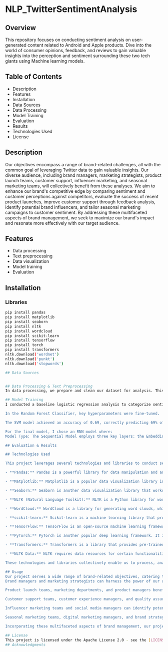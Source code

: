 # NLP_TwitterSentimentAnalysis

## Overview
This repository focuses on conducting sentiment analysis on user-generated content related to Android and Apple products. Dive into the world of consumer opinions, feedback, and reviews to gain valuable insights into the perception and sentiment surrounding these two tech giants using Machine learning models.

## Table of Contents
- Description
- Features
- Installation
- Data Sources
- Data Processing
- Model Training
- Evaluation
- Results
- Technologies Used
- License

## Description
Our objectives encompass a range of brand-related challenges, all with the common goal of leveraging Twitter data to gain valuable insights. Our diverse audience, including brand managers, marketing strategists, product launch teams, customer support, influencer marketing, and seasonal marketing teams, will collectively benefit from these analyses. We aim to enhance our brand's competitive edge by comparing sentiment and customer perceptions against competitors, evaluate the success of recent product launches, improve customer support through feedback analysis, identify potential brand influencers, and tailor seasonal marketing campaigns to customer sentiment. By addressing these multifaceted aspects of brand management, we seek to maximize our brand's impact and resonate more effectively with our target audience.

## Features
- Data processing
- Text preprocessing
- Data visualization
- Model training
- Evaluation

## Installation
### Libraries
```bash
pip install pandas
pip install matplotlib
pip install seaborn
pip install nltk
pip install wordcloud
pip install scikit-learn
pip install tensorflow
pip install torch
pip install transformers
nltk.download('wordnet')
nltk.download('punkt')
nltk.download('stopwords')

## Data Sources


## Data Processing & Text Preprocessing
In data processing, we prepare and clean our dataset for analysis. This involves tasks like handling missing data, removing duplicates, and transforming data into a usable format. It ensures that the data is accurate and ready for analysis. Text preprocessing is specifically applied to text data. It involved tasks like tokenization (breaking text into words or phrases), removing stopwords (common words like "the" or "and"), and stemming (reducing words to their root form). For my case, I used Lemmatization over stemming. Text preprocessing makes text data suitable for natural language processing (NLP) tasks like sentiment analysis or topic modeling.

## Model Training
I conducted a baseline logistic regression analysis to categorize sentiment in text into three classes (1.0, 2.0, and 3.0). The precision for class 1.0 is 62%, while classes 2.0 and 3.0 have lower precision. Class 3.0 exhibits the highest recall at 88%, whereas class 2.0 has a lower recall. The F1-scores reflect a balance between precision and recall, with class 3.0 achieving the highest score (78%). The model's overall accuracy in sentiment classification is 68%.

In the Random Forest Classifier, key hyperparameters were fine-tuned. 'C' (regularization parameter) was set to 1, signifying low regularization. The 'kernel' used was 'rbf' for capturing nonlinear data patterns.

The SVM model achieved an accuracy of 0.69, correctly predicting 69% of instances. Class 1 showed decent precision but lower recall, indicating challenges in identifying this class. Class 3 performed well with high precision and recall. However, Class 2 had lower performance overall. In summary, the model excels in predicting Class 3 but struggles with Class 2.

For the final model, I chose an RNN model where:
Model Type: The Sequential Model employs three key layers: the Embedding Layer, which transforms words into 100-dimensional numerical vectors; the SimpleRNN Layer, which deciphers sequential data patterns into 128-dimensional representations; and the Dense Layer, facilitating decision-making among three categories. In summary, this Sequential Model interprets words, identifies text patterns, and classifies text into categories (e.g., positive, negative, or neutral sentiment) based on extensive training data.

## Evaluation & Results

## Technologies Used

This project leverages several technologies and libraries to conduct sentiment analysis on Twitter data related to Android and Apple products:

- **Pandas:** Pandas is a powerful library for data manipulation and analysis. It is used to handle and preprocess the dataset effectively.

- **Matplotlib:** Matplotlib is a popular data visualization library in Python. It is used to create various visualizations for better data understanding.

- **Seaborn:** Seaborn is another data visualization library that works well with Matplotlib. It is used to create more visually appealing and informative plots.

- **NLTK (Natural Language Toolkit):** NLTK is a Python library for working with human language data. It provides tools for text preprocessing, tokenization, and more.

- **WordCloud:** WordCloud is a library for generating word clouds, which are useful for visualizing word frequency in text data.

- **scikit-learn:** Scikit-learn is a machine learning library that provides tools for classification, regression, clustering, and more. It is used for building and evaluating machine learning models.

- **TensorFlow:** TensorFlow is an open-source machine learning framework developed by Google. It is used for building deep learning models, including neural networks.

- **PyTorch:** PyTorch is another popular deep learning framework. It is used for creating and training neural networks.

- **Transformers:** Transformers is a library that provides pre-trained models for natural language understanding and generation. It is used for advanced NLP tasks.

- **NLTK Data:** NLTK requires data resources for certain functionalities. We download additional resources, such as wordnet, punkt, and stopwords, to support text preprocessing.

These technologies and libraries collectively enable us to process, analyze, and model Twitter data effectively, providing valuable insights into sentiment and customer perceptions related to Android and Apple products.

## Usage
Our project serves a wide range of brand-related objectives, catering to diverse audiences across the organization.
Brand managers and marketing strategists can harness the power of our analysis to gain a competitive edge by comparing sentiments and customer perceptions against competitors, refining strategies, and uncovering strengths and weaknesses.

Product launch teams, marketing departments, and product managers benefit from our insights into customer sentiment during recent product launches, enabling them to gauge the effectiveness of strategies and identify areas for enhancement.

Customer support teams, customer experience managers, and quality assurance departments can analyze feedback from negative sentiments to enhance customer support services and address recurring pain points.

Influencer marketing teams and social media managers can identify potential brand influencers among those expressing strong positive sentiments, fostering brand advocacy.

Seasonal marketing teams, digital marketing managers, and brand strategists can utilize sentiment-based insights to tailor marketing campaigns for specific seasons and holidays, aligning with customer preferences.

Incorporating these multifaceted aspects of brand management, our project aims to empower teams across the organization to maximize our brand's impact and connect more effectively with our target audience.

## License
This project is licensed under the Apache License 2.0 - see the [LICENSE.md] file for details.
## Acknowledgments
